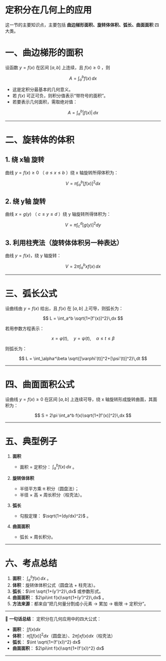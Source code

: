 # 定积分在几何上的应用
这一节的主要知识点，主要包括 **曲边梯形面积、旋转体体积、弧长、曲面面积** 四大类。



# 一、曲边梯形的面积

设函数 $y=f(x)$ 在区间 $[a,b]$ 上连续，且 $f(x)\ge 0$ ，则

$$
A = \int_a^b f(x)\,dx
$$

* 这是定积分最基本的几何意义。
* 若 $f(x)$ 可正可负，则积分值表示“带符号的面积”。
* 若要表示几何面积，需取绝对值：

$$
A=\int_a^b |f(x)|\,dx
$$

---

# 二、旋转体的体积

## 1. 绕 **x轴** 旋转

曲线 $y=f(x)\ge 0$ （ $a\le x\le b$ ）绕 x 轴旋转所得体积为：

$$
V = \pi \int_a^b [f(x)]^2 dx
$$

## 2. 绕 **y轴** 旋转

曲线 $x=g(y)$ （ $c\le y\le d$ ）绕 y 轴旋转所得体积为：

$$
V = \pi \int_c^d [g(y)]^2 dy
$$

## 3. 利用柱壳法（旋转体体积另一种表达）

曲线 $y=f(x)$，绕 y 轴旋转：

$$
V = 2\pi \int_a^b x f(x)\,dx
$$

---

# 三、弧长公式

设曲线由 $y=f(x)$ 给出，且 $f(x)$ 在 $[a,b]$ 上可导，则弧长为：

$$
L = \int_a^b \sqrt{1+[f'(x)]^2}\,dx
$$

若用参数方程表示：

$$
x=\varphi(t),\quad y=\psi(t),\quad \alpha \le t \le \beta
$$

则弧长为：

$$
L = \int_\alpha^\beta \sqrt{[\varphi'(t)]^2+[\psi'(t)]^2}\,dt
$$

---

# 四、曲面面积公式

设曲线 $y=f(x)\ge 0$ 在区间 $[a,b]$ 上连续可导，绕 x 轴旋转形成旋转曲面，其面积为：

$$
S = 2\pi \int_a^b f(x)\sqrt{1+[f'(x)]^2}\,dx
$$

---

# 五、典型例子

1. **面积**

   * 面积 = 定积分： $\int_a^b f(x)\,dx$ 。
2. **旋转体体积**

   * 半径平方乘 π 积分（圆盘法）；
   * 半径 × 高 × 周长积分（柱壳法）。
3. **弧长**

   * 勾股定理： $\sqrt{1+(dy/dx)^2}$ 。
4. **曲面面积**

   * 弧长 × 周长积分。

---

# 六、考点总结

1. **面积**： $\int_a^b f(x)\,dx$ 。
2. **体积**：旋转体体积公式（圆盘法 + 柱壳法）。
3. **弧长**：$\int \sqrt{1+(y')^2}\,dx$ 或参数形式。
4. **曲面面积**： $2\pi\int f(x)\sqrt{1+(y')^2}\,dx$ 。
5. **方法来源**：都来自“把几何量分割成小元素 → 累加 → 极限 → 定积分”。

---

📌 **一句话总结**：
定积分在几何应用中的四大公式：

* **面积**： $\int f(x)dx$
* **体积**： $\pi\int [f(x)]^2 dx$（圆盘法）、$2\pi\int x f(x) dx$（柱壳法）
* **弧长**： $\int \sqrt{1+(f'(x))^2} dx$
* **曲面面积**： $2\pi\int f(x)\sqrt{1+(f'(x))^2} dx$

---


